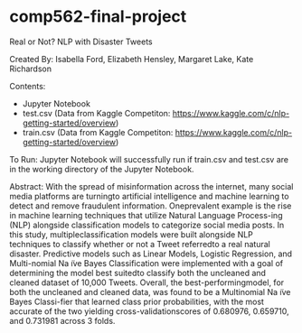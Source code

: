 # comp562-final-project
Real or Not? NLP with Disaster Tweets

Created By: Isabella Ford, Elizabeth Hensley, Margaret Lake, Kate Richardson

Contents:
  - Jupyter Notebook
  - test.csv (Data from Kaggle Competiton:   https://www.kaggle.com/c/nlp-getting-started/overview)
  - train.csv (Data from Kaggle Competiton:   https://www.kaggle.com/c/nlp-getting-started/overview)
  
To Run:
  Jupyter Notebook will successfully run if train.csv and test.csv are in the working directory of the Jupyter Notebook.
  
Abstract:
  With the spread of misinformation across the internet, many social media platforms are turningto  artificial  intelligence  and  machine  learning  to  detect  and  remove  fraudulent  information.   Oneprevalent example is the rise in machine learning techniques that utilize Natural Language Process-ing (NLP) alongside classification models to categorize social media posts.  In this study, multipleclassification models were built alongside NLP techniques to classify whether or not a Tweet referredto a real natural disaster.  Predictive models such as Linear Models, Logistic Regression, and Multi-nomial Na ̈ıve Bayes Classification were implemented with a goal of determining the model best suitedto classify both the uncleaned and cleaned dataset of 10,000 Tweets.  Overall, the best-performingmodel, for both the uncleaned and cleaned data, was found to be a Multinomial Na ̈ıve Bayes Classi-fier that learned class prior probabilities, with the most accurate of the two yielding cross-validationscores of 0.680976, 0.659710, and 0.731981 across 3 folds.
